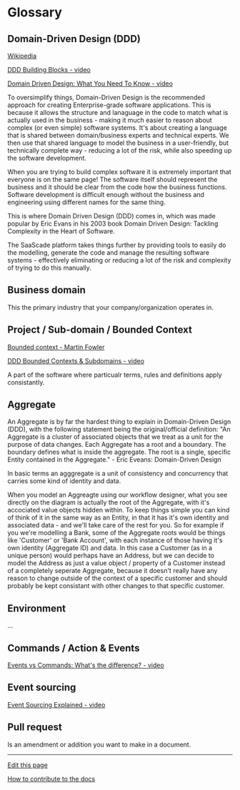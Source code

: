 # Glossary

## Domain-Driven Design (DDD)
[Wikipedia](https://en.wikipedia.org/wiki/Domain-driven_design)

[DDD Building Blocks - video](https://www.youtube.com/watch?v=xFl-QQZJFTA)

[Domain Driven Design: What You Need To Know - video](https://www.youtube.com/watch?v=4rhzdZIDX_k)
 

To oversimplify things, Domain-Driven Design is the recommended approach for creating Enterprise-grade software applications.
This is because it allows the structure and lanaguage in the code to match what is actually used in the business - making it much easier to reason about complex (or even simple) software systems. It's about creating a language that is shared between domain/business experts and technical experts. We then use that shared language to model the business in a user-friendly, but technically complete way - reducing a lot of the risk, while also speeding up the software development.



When you are trying to build complex software it is extremely important that everyone is on the same page!
The software itself should represent the business and it should be clear from the code how the business functions. 
Software development is difficult enough without the business and engineering using different names for the same thing.

This is where Domain Driven Design (DDD) comes in, which was made popular by Eric Evans in his 2003 book Domain Driven Design: Tackling Complexity in the Heart of Software.


The SaaScade platform takes things further by providing tools to easily do the modelling, generate the code and manage the resulting software systems - effectively eliminating or reducing a lot of the risk and complexity of trying to do this manually.



## Business domain
This the primary industry that your company/organization operates in.


## Project / Sub-domain / Bounded Context
[Bounded context - Martin Fowler](https://martinfowler.com/bliki/BoundedContext.html)

[DDD Bounded Contexts & Subdomains - video](https://www.youtube.com/watch?v=NvBsEnDgA4o)

A part of the software where particualr terms, rules and definitions apply consistantly.


## Aggregate
An Aggregate is by far the hardest thing to explain in Domain-Driven Design (DDD), with the following statement being the original/official definition:
"An Aggregate is a cluster of associated objects that we treat as a unit for the purpose of data changes. 
Each Aggregate has a root and a boundary.
The boundary defines what is inside the aggregate.
The root is a single, specific Entity contained in the Aggregate." - Eric Eveans: Domain-Driven Design


In basic terms an agggregate is a unit of consistency and concurrency that carries some kind of identity and data.

When you model an Aggreagte using our workflow designer, what you see directly on the diagram is actually the root of the Aggregate, with it's accociated value objects hidden within.
To keep things simple you can kind of think of it in the same way as an Entity, in that it has it's own identity and associated data - and we'll take care of the rest for you.
So for example if you we're modelling a Bank, some of the Aggregate roots would be things like 'Customer' or 'Bank Account', with each instance of those having it's own identity (Aggregate ID) and data. In this case a Customer (as in a unique person) would perhaps have an Address, but we can decide to model the Address as just a value object / property of a Customer instead of a completely seperate Aggregate, because it doesn't really have any reason to change outside of the context of a specific customer and should probably be kept consistant with other changes to that specific customer.

## Environment
...

## Commands / Action & Events
[Events vs Commands: What's the difference? - video](https://www.youtube.com/watch?v=vS7sCJ1uezY)

## Event sourcing
[Event Sourcing Explained - video](https://www.youtube.com/watch?v=yFjzGRb8NOk)


## Pull request
Is an amendment or addition you want to make in a document.


---
[Edit this page](https://github.com/saascade/platform.saascade.com/edit/main/General/Glossary/README.md)

[How to contribute to the docs](../HowToContribute/README.md)
